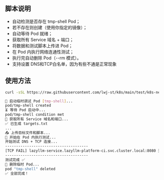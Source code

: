 ## 脚本说明

- 自动检测是否存在 tmp-shell Pod；
- 若不存在则创建（使用你指定的镜像）；
- 自动等待 Pod 就绪；
- 获取所有 Service 域名 + 端口；
- 将数据和测试脚本上传进 Pod；
- 在 Pod 内执行网络连通性测试；
- 执行完自动删除 Pod（--rm 模式）。
- 支持设置 DNS和TCP白名单，因为有些不通是正常现象



## 使用方法

```bash
curl -sSL https://raw.githubusercontent.com/lwj-st/k8s/main/test/k8s-network-tcp-dns-check.sh | bash

🚀 启动临时调试 Pod [tmp-shell]...
pod/tmp-shell created
⏳ 等待 Pod 启动中...
pod/tmp-shell condition met
📡 获取所有 Service 域名和端口...
✅ 已生成 targets.txt
...
📤 上传目标文件和脚本...
🧪 开始在 Pod 内执行测试...
开始测试 DNS + TCP 连接...
--------------------------------------
[TCP FAIL] lazyllm-service.lazyllm-platform-ci.svc.cluster.local:8080 无法连接
--------------------------------------
测试完成 ✅
🧹 删除临时 Pod...
pod "tmp-shell" deleted
✅ 全部完成！
```

